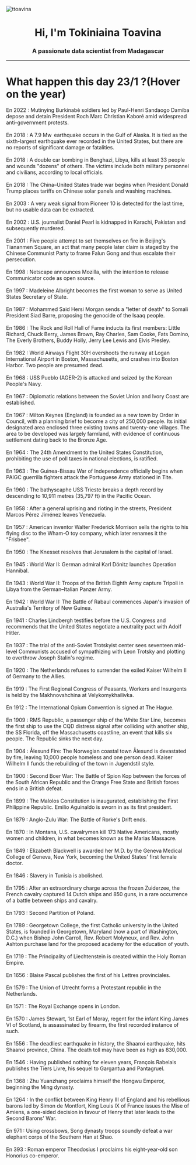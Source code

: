 
<p align="left"> <img src="https://komarev.com/ghpvc/?username=ttoavina&label=Profile%20views&color=0e75b6&style=flat" alt="ttoavina" /> </p>
<h1 align="center">Hi, I'm Tokiniaina Toavina</h1>
<h3 align="center">A passionate data scientist from Madagascar</h3>
    
<hr/>
<h1> What happen this day 23/1 ?(Hover on the year)</h1>

En 2022 : Mutinying Burkinabè soldiers led by Paul-Henri Sandaogo Damiba depose and detain President Roch Marc Christian Kaboré amid widespread anti-government protests.
<br/><br/>
En 2018 : A 7.9 Mw  earthquake occurs in the Gulf of Alaska. It is tied as the sixth-largest earthquake ever recorded in the United States, but there are no reports of significant damage or fatalities.
<br/><br/>
En 2018 : A double car bombing in Benghazi, Libya, kills at least 33 people and wounds "dozens" of others. The victims include both military personnel and civilians, according to local officials.
<br/><br/>
En 2018 : The China–United States trade war begins when President Donald Trump places tariffs on Chinese solar panels and washing machines.
<br/><br/>
En 2003 : A very weak signal from Pioneer 10 is detected for the last time, but no usable data can be extracted.
<br/><br/>
En 2002 : U.S. journalist Daniel Pearl is kidnapped in Karachi, Pakistan and subsequently murdered.
<br/><br/>
En 2001 : Five people attempt to set themselves on fire in Beijing's Tiananmen Square, an act that many people later claim is staged by the Chinese Communist Party to frame Falun Gong and thus escalate their persecution.
<br/><br/>
En 1998 : Netscape announces Mozilla, with the intention to release Communicator code as open source.
<br/><br/>
En 1997 : Madeleine Albright becomes the first woman to serve as United States Secretary of State.
<br/><br/>
En 1987 : Mohammed Said Hersi Morgan sends a "letter of death" to Somali President Siad Barre, proposing the genocide of the Isaaq people.
<br/><br/>
En 1986 : The Rock and Roll Hall of Fame inducts its first members: Little Richard, Chuck Berry, James Brown, Ray Charles, Sam Cooke, Fats Domino, The Everly Brothers, Buddy Holly, Jerry Lee Lewis and Elvis Presley.
<br/><br/>
En 1982 : World Airways Flight 30H overshoots the runway at Logan International Airport in Boston, Massachusetts, and crashes into Boston Harbor. Two people are presumed dead.
<br/><br/>
En 1968 : USS Pueblo (AGER-2) is attacked and seized by the Korean People's Navy.
<br/><br/>
En 1967 : Diplomatic relations between the Soviet Union and Ivory Coast are established.
<br/><br/>
En 1967 : Milton Keynes (England) is founded as a new town by Order in Council, with a planning brief to become a city of 250,000 people. Its initial designated area enclosed three existing towns and twenty-one villages. The area to be developed was largely farmland, with evidence of continuous settlement dating back to the Bronze Age.
<br/><br/>
En 1964 : The 24th Amendment to the United States Constitution, prohibiting the use of poll taxes in national elections, is ratified.
<br/><br/>
En 1963 : The Guinea-Bissau War of Independence officially begins when PAIGC guerrilla fighters attack the Portuguese Army stationed in Tite.
<br/><br/>
En 1960 : The bathyscaphe USS Trieste breaks a depth record by descending to 10,911 metres (35,797 ft) in the Pacific Ocean.
<br/><br/>
En 1958 : After a general uprising and rioting in the streets, President Marcos Pérez Jiménez leaves Venezuela.
<br/><br/>
En 1957 : American inventor Walter Frederick Morrison sells the rights to his flying disc to the Wham-O toy company, which later renames it the "Frisbee".
<br/><br/>
En 1950 : The Knesset resolves that Jerusalem is the capital of Israel.
<br/><br/>
En 1945 : World War II: German admiral Karl Dönitz launches Operation Hannibal.
<br/><br/>
En 1943 : World War II: Troops of the British Eighth Army capture Tripoli in Libya from the German–Italian Panzer Army.
<br/><br/>
En 1942 : World War II: The Battle of Rabaul commences Japan's invasion of Australia's Territory of New Guinea.
<br/><br/>
En 1941 : Charles Lindbergh testifies before the U.S. Congress and recommends that the United States negotiate a neutrality pact with Adolf Hitler.
<br/><br/>
En 1937 : The trial of the anti-Soviet Trotskyist center sees seventeen mid-level Communists accused of sympathizing with Leon Trotsky and plotting to overthrow Joseph Stalin's regime.
<br/><br/>
En 1920 : The Netherlands refuses to surrender the exiled Kaiser Wilhelm II of Germany to the Allies.
<br/><br/>
En 1919 : The First Regional Congress of Peasants, Workers and Insurgents is held by the Makhnovshchina at Velykomykhailivka.
<br/><br/>
En 1912 : The International Opium Convention is signed at The Hague.
<br/><br/>
En 1909 : RMS Republic, a passenger ship of the White Star Line, becomes the first ship to use the CQD distress signal after colliding with another ship, the SS Florida, off the Massachusetts coastline, an event that kills six people. The Republic sinks the next day.
<br/><br/>
En 1904 : Ålesund Fire: The Norwegian coastal town Ålesund is devastated by fire, leaving 10,000 people homeless and one person dead. Kaiser Wilhelm II funds the rebuilding of the town in Jugendstil style.
<br/><br/>
En 1900 : Second Boer War: The Battle of Spion Kop between the forces of the South African Republic and the Orange Free State and British forces ends in a British defeat.
<br/><br/>
En 1899 : The Malolos Constitution is inaugurated, establishing the First Philippine Republic. Emilio Aguinaldo is sworn in as its first president.
<br/><br/>
En 1879 : Anglo-Zulu War: The Battle of Rorke's Drift ends.
<br/><br/>
En 1870 : In Montana, U.S. cavalrymen kill 173 Native Americans, mostly women and children, in what becomes known as the Marias Massacre.
<br/><br/>
En 1849 : Elizabeth Blackwell is awarded her M.D. by the Geneva Medical College of Geneva, New York, becoming the United States' first female doctor.
<br/><br/>
En 1846 : Slavery in Tunisia is abolished.
<br/><br/>
En 1795 : After an extraordinary charge across the frozen Zuiderzee, the French cavalry captured 14 Dutch ships and 850 guns, in a rare occurrence of a battle between ships and cavalry.
<br/><br/>
En 1793 : Second Partition of Poland.
<br/><br/>
En 1789 : Georgetown College, the first Catholic university in the United States, is founded in Georgetown, Maryland (now a part of Washington, D.C.) when Bishop John Carroll, Rev. Robert Molyneux, and Rev. John Ashton purchase land for the proposed academy for the education of youth.
<br/><br/>
En 1719 : The Principality of Liechtenstein is created within the Holy Roman Empire.
<br/><br/>
En 1656 : Blaise Pascal publishes the first of his Lettres provinciales.
<br/><br/>
En 1579 : The Union of Utrecht forms a Protestant republic in the Netherlands.
<br/><br/>
En 1571 : The Royal Exchange opens in London.
<br/><br/>
En 1570 : James Stewart, 1st Earl of Moray, regent for the infant King James VI of Scotland, is assassinated by firearm, the first recorded instance of such.
<br/><br/>
En 1556 : The deadliest earthquake in history, the Shaanxi earthquake, hits Shaanxi province, China. The death toll may have been as high as 830,000.
<br/><br/>
En 1546 : Having published nothing for eleven years, François Rabelais publishes the Tiers Livre, his sequel to Gargantua and Pantagruel.
<br/><br/>
En 1368 : Zhu Yuanzhang proclaims himself the Hongwu Emperor, beginning the Ming dynasty.
<br/><br/>
En 1264 : In the conflict between King Henry III of England and his rebellious barons led by Simon de Montfort, King Louis IX of France issues the Mise of Amiens, a one-sided decision in favour of Henry that later leads to the Second Barons' War.
<br/><br/>
En 971 : Using crossbows, Song dynasty troops soundly defeat a war elephant corps of the Southern Han at Shao.
<br/><br/>
En 393 : Roman emperor Theodosius I proclaims his eight-year-old son Honorius co-emperor.
<br/><br/>
